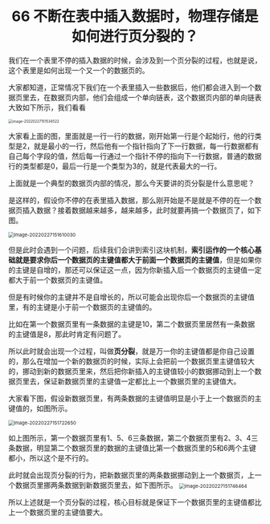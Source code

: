<h1 align="center">66 不断在表中插入数据时，物理存储是如何进行页分裂的？</h1>



我们在一个表里不停的插入数据的时候，会涉及到一个页分裂的过程，也就是说，这个表里是如何出现一个又一个的数据页的。

大家都知道，正常情况下我们在一个表里插入一些数据后，他们都会进入到一个数据页里去，在数据页内部，他们会组成一个单向链表，这个数据页内部的单向链表大致如下所示，我们看看

<img src="https://gitee.com/LastedMemory/studyimages/raw/master/img/mysql/64-108/image-20220227151534522.png" alt="image-20220227151534522" style="zoom: 50%;" />

大家看上面的图，里面就是一行一行的数据，刚开始第一行是个起始行，他的行类型是2，就是最小的一行，然后他有一个指针指向了下一行数据，每一行数据都有自己每个字段的值，然后每一行通过一个指针不停的指向下一行数据，普通的数据行的类型都是0，最后一行是一个类型为3的，就是代表最大的一行。

上面就是一个典型的数据页内部的情况，那么今天要讲的页分裂是什么意思呢？

是这样的，假设你不停的在表里插入数据，那么刚开始是不是就是不停的在一个数据页插入数据？接着数据越来越多，越来越多，此时就要再搞一个数据页了，如下图。

<img src="https://gitee.com/LastedMemory/studyimages/raw/master/img/mysql/64-108/image-20220227151610030.png" alt="image-20220227151610030" style="zoom:67%;" />

但是此时会遇到一个问题，后续我们会讲到索引这块机制，**索引运作的一个核心基础就是要求你后一个数据页的主键值都大于前面一个数据页的主键值**，但是如果你的主键是自增的，那还可以保证这一点，因为你新插入后一个数据页的主键值一定都大于前一个数据页的主键值。

但是有时候你的主键并不是自增长的，所以可能会出现你后一个数据页的主键值里，有的主键是小于前一个数据页的主键值的。

比如在第一个数据页里有一条数据的主键是10，第二个数据页里居然有一条数据的主键值是8，那此时肯定有问题了。

所以此时就会出现一个过程，叫做**页分裂**，就是万一你的主键值都是你自己设置的，那么在增加一个新的数据页的时候，实际上会把前一个数据页里主键值较大的，挪动到新的数据页里来，然后把你新插入的主键值较小的数据挪动到上一个数据页里去，保证新数据页里的主键值一定都比上一个数据页里的主键值大。

大家看下图，假设新数据页里，有两条数据的主键值明显是小于上一个数据页的主键值的，如图所示。

<img src="https://gitee.com/LastedMemory/studyimages/raw/master/img/mysql/64-108/image-20220227151722650.png" alt="image-20220227151722650" style="zoom:67%;" />

如上图所示，第一个数据页里有1、5、6三条数据，第二个数据页里有2、3、4三条数据，明显第二个数据页里的数据的主键值比第一个数据页里的5和6两个主键都小，所以这个是不行的。

此时就会出现页分裂的行为，把新数据页里的两条数据挪动到上一个数据页，上一个数据页里挪两条数据到新数据页里去，如下图所示。
<img src="https://gitee.com/LastedMemory/studyimages/raw/master/img/mysql/64-108/image-20220227151746464.png" alt="image-20220227151746464" style="zoom:67%;" />

所以上述就是一个页分裂的过程，核心目标就是保证下一个数据页里的主键值都比上一个数据页里的主键值要大。

